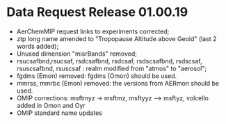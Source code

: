 <h1 class="title">Data Request Release 01.00.19</h1>

<div id="cog_post_body">
    <div id="cog_post_body">
        <ul>
	<li>
		AerChemMIP request links to experiments corrected;</li>
	<li>
		ztp long name amended to &quot;Tropopause Altitude above Geoid&quot; (last 2 words added);</li>
	<li>
		Unused dimension &quot;misrBands&quot; removed;</li>
	<li>
		rsucsafbnd,rsucsaf, rsdcsafbnd, rsdcsaf, rsdscsafbnd, rsdscsaf, rsuscsafbnd, rsuscsaf : realm modified from &quot;atmos&quot; to &quot;aerosol&quot;;</li>
	<li>
		fgdms (Emon) removed: fgdms (Omon) should be used.</li>
	<li>
		mmrss, mmrbc (Emon) removed: the versions from AERmon should be used.</li>
	<li>
		OMIP corrections: msftmyz -&gt; msftmz, msftyyz --&gt; msftyz, volcello added in Omon and Oyr</li>
	<li>
		OMIP standard name updates</li>
</ul>
</div> <!--// end div id=cog_post_body //-->
